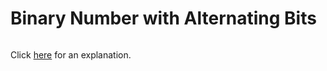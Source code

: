 # Binary Number with Alternating Bits 

~~~java

~~~

Click [here](Explanation.md) for an explanation.

